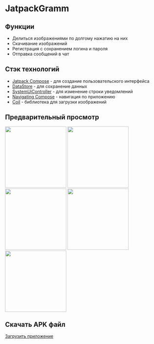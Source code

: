 # JatpackGramm

## Функции
- Делиться изображениями по долгому нажатию на них
- Скачивание изображений
- Регистрация с сохранением логина и пароля
- Отправка сообщений в чат
## Стэк технологий
- [Jatpack Compose](https://developer.android.com/jetpack/compose) - для создание пользовательского интерфейса
- [DataStore](https://developer.android.com/jetpack/androidx/releases/datastore) - для сохранение данных
- [SystemUiController](https://google.github.io/accompanist/systemuicontroller/) - для изменение строки уведомлений
- [Navigating Compose](https://developer.android.com/jetpack/compose/navigation) - навигация по приложению
- [Coil](https://coil-kt.github.io/coil/) - библиотека для загрузки изображений
## Предварительный просмотр
<img src = "https://firebasestorage.googleapis.com/v0/b/korzina-7fa09.appspot.com/o/raw%2FScreenshot_2023-12-24-21-17-16-539_com.example.nastya_app.jpg?alt=media&token=24b65d5e-bb9f-4aa6-9bb8-3f638b084eef" width ="200" /> <img src = "https://firebasestorage.googleapis.com/v0/b/korzina-7fa09.appspot.com/o/raw%2FScreenshot_2023-12-24-21-18-07-787_com.example.nastya_app.jpg?alt=media&token=2e1c4fff-4976-448d-828c-85e593a535c2" width ="200" /> <img src = "https://firebasestorage.googleapis.com/v0/b/korzina-7fa09.appspot.com/o/raw%2FScreenshot_2023-12-24-21-18-10-498_com.example.nastya_app.jpg?alt=media&token=3a80219f-f980-4668-ad84-8d7bf5719064" width ="200" /> <img src = "https://firebasestorage.googleapis.com/v0/b/korzina-7fa09.appspot.com/o/raw%2FScreenshot_2023-12-24-21-18-29-356_com.example.nastya_app.jpg?alt=media&token=90d28f33-e0ac-440a-82a7-734be1e48ba9" width ="200" /> <img src = "https://firebasestorage.googleapis.com/v0/b/korzina-7fa09.appspot.com/o/raw%2FScreenshot_2023-12-24-21-18-52-602_com.example.nastya_app.jpg?alt=media&token=97643688-e767-4627-8f30-dd3a15fd5475" width ="200" />
## Скачать APK файл
[Загрузить приложение](https://github.com/Egor228000/Zametka/blob/master/app-debug.apk)
